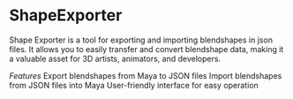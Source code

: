 # ShapeExporter

Shape Exporter is a tool for exporting and importing blendshapes in json files. It allows you to easily transfer and convert blendshape data, making it a valuable asset for 3D artists, animators, and developers.

*Features*
Export blendshapes from Maya to JSON files
Import blendshapes from JSON files into Maya
User-friendly interface for easy operation